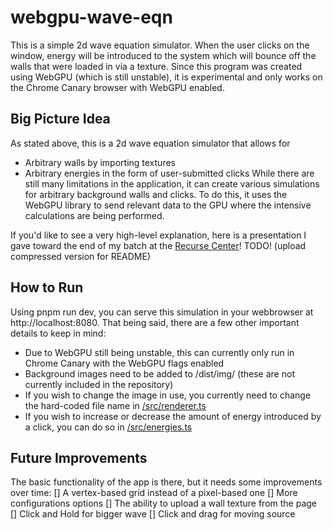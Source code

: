 # webgpu-wave-eqn
This is a simple 2d wave equation simulator.  When the user clicks on the window, energy will be introduced to the system which will bounce off the walls that were loaded in via a texture.
Since this program was created using WebGPU (which is still unstable), it is experimental and only works on the Chrome Canary browser with WebGPU enabled.

## Big Picture Idea
As stated above, this is a 2d wave equation simulator that allows for
- Arbitrary walls by importing textures
- Arbitrary energies in the form of user-submitted clicks
While there are still many limitations in the application, it can create various simulations for arbitrary background walls and clicks.  To do this, it uses the WebGPU library to send relevant data to the GPU where the intensive calculations are being performed.

If you'd like to see a very high-level explanation, here is a presentation I gave toward the end of my batch at the [Recurse Center](https://www.recurse.com/)!
TODO!  (upload compressed version for README)


## How to Run
Using pnpm run dev, you can serve this simulation in your webbrowser at http://localhost:8080.  That being said, there are a few other important details to keep in mind:
- Due to WebGPU still being unstable, this can currently only run in Chrome Canary with the WebGPU flags enabled
- Background images need to be added to /dist/img/ (these are not currently included in the repository)
- If you wish to change the image in use, you currently need to change the hard-coded file name in [/src/renderer.ts](/src/renderer.ts)
- If you wish to increase or decrease the amount of energy introduced by a click, you can do so in [/src/energies.ts](/src/energies.ts)

## Future Improvements
The basic functionality of the app is there, but it needs some improvements over time:
[] A vertex-based grid instead of a pixel-based one
[] More configurations options
[] The ability to upload a wall texture from the page
[] Click and Hold for bigger wave
[] Click and drag for moving source
